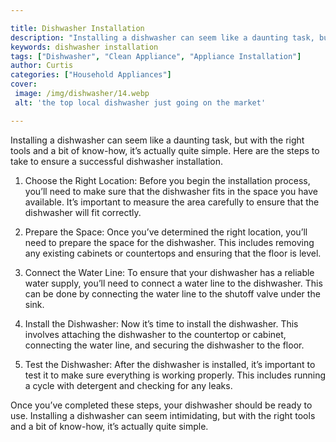 ```yaml
---

title: Dishwasher Installation
description: "Installing a dishwasher can seem like a daunting task, but with the right tools and a bit of know-how, it’s actually quite simple....see more"
keywords: dishwasher installation
tags: ["Dishwasher", "Clean Appliance", "Appliance Installation"]
author: Curtis
categories: ["Household Appliances"]
cover: 
 image: /img/dishwasher/14.webp
 alt: 'the top local dishwasher just going on the market'

---
```


Installing a dishwasher can seem like a daunting task, but with the right tools and a bit of know-how, it’s actually quite simple. Here are the steps to take to ensure a successful dishwasher installation.

1. Choose the Right Location: Before you begin the installation process, you’ll need to make sure that the dishwasher fits in the space you have available. It’s important to measure the area carefully to ensure that the dishwasher will fit correctly.

2. Prepare the Space: Once you’ve determined the right location, you’ll need to prepare the space for the dishwasher. This includes removing any existing cabinets or countertops and ensuring that the floor is level.

3. Connect the Water Line: To ensure that your dishwasher has a reliable water supply, you’ll need to connect a water line to the dishwasher. This can be done by connecting the water line to the shutoff valve under the sink.

4. Install the Dishwasher: Now it’s time to install the dishwasher. This involves attaching the dishwasher to the countertop or cabinet, connecting the water line, and securing the dishwasher to the floor.

5. Test the Dishwasher: After the dishwasher is installed, it’s important to test it to make sure everything is working properly. This includes running a cycle with detergent and checking for any leaks.

Once you’ve completed these steps, your dishwasher should be ready to use. Installing a dishwasher can seem intimidating, but with the right tools and a bit of know-how, it’s actually quite simple.
